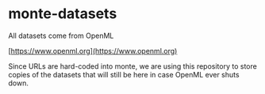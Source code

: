 # monte-datasets

All datasets come from OpenML

[https://www.openml.org](https://www.openml.org)

Since URLs are hard-coded into monte, we are using this repository to store copies of the datasets that will still be here in case OpenML ever shuts down.